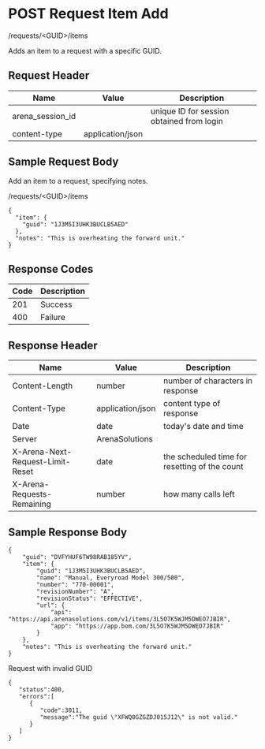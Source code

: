 # POST Request Item Add
/requests/&lt;GUID&gt;/items

Adds an item to a request with a specific GUID. 

## Request Header

| Name  | Value  | Description  |
|  --- |  --- |  --- | 
| arena_session_id  |   | unique ID for session obtained from login  |
| content-type  | application/json  |   |

## Sample Request Body
Add an item to a request, specifying notes.

/requests/&lt;GUID&gt;/items

```
{
  "item": {
    "guid": "1J3M5I3UHK3BUCLB5AED"
  },
  "notes": "This is overheating the forward unit."
}
```
## Response Codes

| Code  | Description  |
|  --- |  --- | 
| 201  | Success  |
| 400  | Failure  |

## Response Header

| Name  | Value  | Description  |
|  --- |  --- |  --- | 
| Content-Length  | number  | number of characters in response  |
| Content-Type  | application/json  | content type of response  |
| Date  | date  | today's date and time  |
| Server  | ArenaSolutions  |   |
| X-Arena-Next-Request-Limit-Reset   | date  | the scheduled time for resetting of the count  |
| X-Arena-Requests-Remaining   | number  | how many calls left  |

## Sample Response Body
```
{
    "guid": "DVFYHUF6TW98RAB185YV",
    "item": {
        "guid": "1J3M5I3UHK3BUCLB5AED",
        "name": "Manual, Everyroad Model 300/500",
        "number": "770-00001",
        "revisionNumber": "A",
        "revisionStatus": "EFFECTIVE",
        "url": {
            "api": "https://api.arenasolutions.com/v1/items/3L5O7K5WJM5DWEO7JBIR",
            "app": "https://app.bom.com/3L5O7K5WJM5DWEO7JBIR"
        }
    },
    "notes": "This is overheating the forward unit."
}
```
Request with invalid GUID

```
{  
   "status":400,
   "errors":[  
      {  
         "code":3011,
         "message":"The guid \"XFWQ0GZGZDJ015J12\" is not valid."
      }
   ]
}
```
